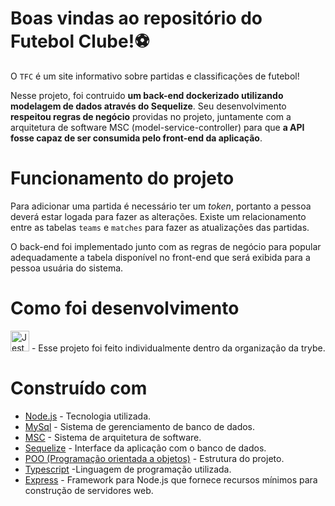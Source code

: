 # Boas vindas ao repositório do Futebol Clube!⚽️

 O `TFC` é um site informativo sobre partidas e classificações de futebol!

  Nesse projeto, foi contruido **um back-end dockerizado utilizando modelagem de dados através do Sequelize**. Seu desenvolvimento **respeitou regras de negócio** providas no projeto, juntamente com a arquitetura de software MSC (model-service-controller) para que **a API fosse capaz de ser consumida pelo front-end da aplicação**.
  
# Funcionamento do projeto

  Para adicionar uma partida é necessário ter um _token_, portanto a pessoa deverá estar logada para fazer as alterações. Existe um relacionamento entre as tabelas `teams` e `matches` para fazer as atualizações das partidas.

  O back-end foi implementado junto com as regras de negócio para popular adequadamente a tabela disponível no front-end que será exibida para a pessoa usuária do sistema.

# Como foi desenvolvimento

<a href="https://www.betrybe.com/" target="blanck" ><img src="https://blog.betrybe.com/wp-content/uploads/2021/11/51808343.png" width="30" height="33" alt="Jest" /></a> - Esse projeto foi feito individualmente dentro da organização da trybe.

# Construído com
* <a href="https://nodejs.org/en/" target="blanck" >Node.js</a> - Tecnologia utilizada.
* <a href="https://www.mysql.com/" target="blanck" >MySql</a> - Sistema de gerenciamento de banco de dados.
* <a href="https://www.devmedia.com.br/arquitetura-de-software-desenvolvimento-orientado-para-arquitetura/8033" target="blanck" >MSC</a> - Sistema de arquitetura de software.
* <a href="https://sequelize.org/" target="blanck" >Sequelize</a> - Interface da aplicação com o banco de dados.
* <a href="https://sequelize.org/" target="blanck" >POO (Programação orientada a objetos)</a> - Estrutura do projeto.
* <a href="https://www.typescriptlang.org/" target="blanck" >Typescript</a> -Linguagem de programação utilizada.
* <a href="https://expressjs.com/pt-br/" target="blanck" >Express</a> - Framework para Node.js que fornece recursos mínimos para construção de servidores web.
